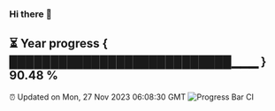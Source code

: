 ### Hi there 👋
⏳ Year progress { ███████████████████████████▁▁▁ } 90.48 %
---
⏰ Updated on Mon, 27 Nov 2023 06:08:30 GMT
![Progress Bar CI](https://github.com/Moyi321/Moyi321/workflows/Progress%20Bar%20CI/badge.svg)
